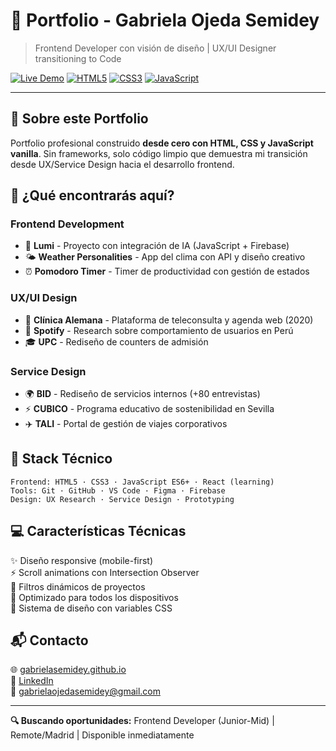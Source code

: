 # 💼 Portfolio - Gabriela Ojeda Semidey

> Frontend Developer con visión de diseño | UX/UI Designer transitioning to Code

[![Live Demo](https://img.shields.io/badge/demo-live-success?style=for-the-badge)](https://gabrielasemidey.github.io)
[![HTML5](https://img.shields.io/badge/HTML5-E34F26?style=for-the-badge&logo=html5&logoColor=white)](https://developer.mozilla.org/en-US/docs/Web/HTML)
[![CSS3](https://img.shields.io/badge/CSS3-1572B6?style=for-the-badge&logo=css3&logoColor=white)](https://developer.mozilla.org/en-US/docs/Web/CSS)
[![JavaScript](https://img.shields.io/badge/JavaScript-F7DF1E?style=for-the-badge&logo=javascript&logoColor=black)](https://developer.mozilla.org/en-US/docs/Web/JavaScript)

---

## 🌟 Sobre este Portfolio

Portfolio profesional construido **desde cero con HTML, CSS y JavaScript vanilla**. Sin frameworks, solo código limpio que demuestra mi transición desde UX/Service Design hacia el desarrollo frontend.

## 📂 ¿Qué encontrarás aquí?

### **Frontend Development**
- 🧠 **Lumi** - Proyecto con integración de IA (JavaScript + Firebase)
- 🌤️ **Weather Personalities** - App del clima con API y diseño creativo
- ⏰ **Pomodoro Timer** - Timer de productividad con gestión de estados

### **UX/UI Design**
- 🏥 **Clínica Alemana** - Plataforma de teleconsulta y agenda web (2020)
- 🎵 **Spotify** - Research sobre comportamiento de usuarios en Perú
- 🎓 **UPC** - Rediseño de counters de admisión

### **Service Design**
- 🌍 **BID** - Rediseño de servicios internos (+80 entrevistas)
- ⚡ **CUBICO** - Programa educativo de sostenibilidad en Sevilla
- ✈️ **TALI** - Portal de gestión de viajes corporativos

## 🚀 Stack Técnico

```
Frontend: HTML5 · CSS3 · JavaScript ES6+ · React (learning)
Tools: Git · GitHub · VS Code · Figma · Firebase
Design: UX Research · Service Design · Prototyping
```

## 💻 Características Técnicas

✨ Diseño responsive (mobile-first)  
⚡ Scroll animations con Intersection Observer  
🎯 Filtros dinámicos de proyectos  
📱 Optimizado para todos los dispositivos  
🎨 Sistema de diseño con variables CSS  

## 📬 Contacto

🌐 [gabrielasemidey.github.io](https://gabrielasemidey.github.io)  
💼 [LinkedIn](https://www.linkedin.com/in/gabrielaojedasemidey/)  
📧 gabrielaojedasemidey@gmail.com

---

**🔍 Buscando oportunidades:** Frontend Developer (Junior-Mid) | Remote/Madrid | Disponible inmediatamente
